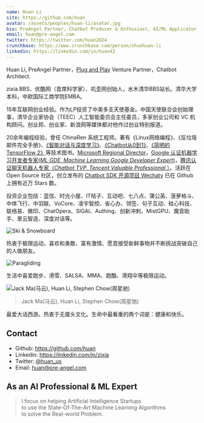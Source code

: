 ```yaml
---
name: Huan Li
site: https://github.com/huan
avatar: /assets/peoples/huan-li/avatar.jpg
bio: PreAngel Partner, Chatbot Producer & Enthusiast, AI/ML Applicator, Open-Source Software Builder. 💸🧠🤖🖥👨‍💻⌨️
email: huan@pre-angel.com
twitter: https://twitter.com/huan2024
crunchbase: https://www.crunchbase.com/person/zhuohuan-li
linkedin: https://linkedin.com/in/huan42
---
```


Huan Li, PreAngel Partner，[Plug and Play](https://www.pnpchina.com/) Venture Partner，Chatbot Architect.

zixia BBS、优酷网（首席科学家）、叽歪网创始人，水木清华BBS站长。清华大学本科，中欧国际工商学院EMBA。

15年互联网创业经验。作为LP投资了中美多支天使基金。中国天使联合会创始理事，清华企业家协会（TEEC）人工智能委员会主任委员，多家创业公司和 VC 机构顾问。创业邦、创业家、新浪网等媒体都对他作过创业特别报道。

20余年编程经验，曾任 ChinaRen 系统工程师。著有《Linux网络编程》、《反垃圾邮件完全手册》、[《智能对话与深度学习》](https://item.jd.com/12479014.html)、[《Chatbot从0到1》](https://item.jd.com/12630213.html)、[《简明的TensorFlow 2》](https://item.jd.com/12980534.html)等技术图书。[Microsoft Regional Director](https://rd.microsoft.com/en-us/huan-li)，[Google 认证机器学习开发者专家(_ML GDE, Machine Learning Google Developer Expert_)](https://developers.google.com/community/experts/directory/profile/profile-huan-li)，[腾讯认证聊天机器人专家（_Chatbot TVP, Tencent Valuable Professional,_）](https://cloud.tencent.com/tvp/138)。活跃在 Open Source 社区，创立发布的 [Chatbot SDK 开源项目 Wechaty](https://github.com/wechaty/wechaty) 已在 Github 上拥有近万 Stars 数。

投资企业包括：蓝信、时光小屋、IT桔子、互动吧、七八点、蒲公英、菠萝格斗、中体飞行、中羽联、VoCore、凌宇智控、省心办、领签、句子互动、硅心科技、联络易、微印、ChatOpera、SIGAI、Authing、创新冲刺、MistGPU、魔音助手、里云智造、深度对话等。

![Ski & Snowboard](/assets/peoples/huan-li/snowboard.jpg)

热衷于极限运动，喜欢和勇敢、富有激情、愿意接受新鲜事物并不断挑战突破自己的人做朋友。

![Paragliding](/assets/peoples/huan-li/paragliding.jpg)

生活中喜爱跑步、滑雪、SALSA、MMA、跑酷、滑翔伞等极限运动。

![Jack Ma(马云), Huan Li, Stephen Chow(周星驰)](/assets/peoples/huan-li/mayun-huan-zhouxingchi-20130104.jpg)

> Jack Ma(马云), Huan Li, Stephen Chow(周星驰)

最爱大话西游。热衷于无厘头文化。生命中最看重的两个词是：健康和快乐。

## Contact

- Github: <https://github.com/huan>
- Linkedin: <https://linkedin.com/in/zixia>
- Twitter: [@huan_us](https://twitter.com/huan_us)
- Email: <huan@pre-angel.com>

## As an AI Professional & ML Expert

> I focus on helping Artificial Intelligence Startups  
> to use the State-Of-The-Art Machine Learning Algorithms  
> to solve the Real-world Problem.  

<!-- Calendly badge widget begin -->
<link href="https://assets.calendly.com/assets/external/widget.css" rel="stylesheet">
<script src="https://assets.calendly.com/assets/external/widget.js" type="text/javascript"></script>
<script type="text/javascript">Calendly.initBadgeWidget({ url: 'https://calendly.com/huan/quick-meeting', text: 'Schedule time with me', color: '#00a2ff', textColor: '#ffffff', branding: true });</script>
<!-- Calendly badge widget end -->
